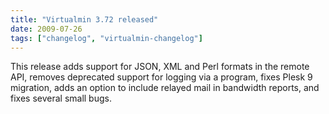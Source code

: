 ```yaml
---
title: "Virtualmin 3.72 released"
date: 2009-07-26
tags: ["changelog", "virtualmin-changelog"]
---
```


This release adds support for JSON, XML and Perl formats in the remote API, removes deprecated support for logging via a program, fixes Plesk 9 migration, adds an option to include relayed mail in bandwidth reports, and fixes several small bugs.
